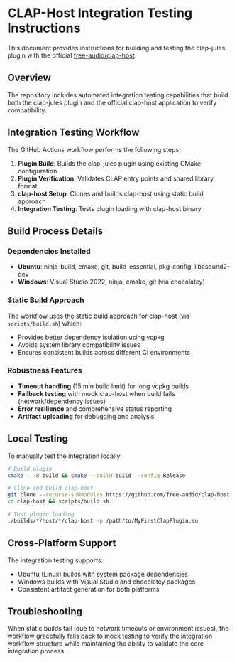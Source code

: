 # CLAP-Host Integration Testing Instructions

This document provides instructions for building and testing the clap-jules plugin with the official [free-audio/clap-host](https://github.com/free-audio/clap-host).

## Overview

The repository includes automated integration testing capabilities that build both the clap-jules plugin and the official clap-host application to verify compatibility.

## Integration Testing Workflow

The GitHub Actions workflow performs the following steps:

1. **Plugin Build**: Builds the clap-jules plugin using existing CMake configuration
2. **Plugin Verification**: Validates CLAP entry points and shared library format  
3. **clap-host Setup**: Clones and builds clap-host using static build approach
4. **Integration Testing**: Tests plugin loading with clap-host binary

## Build Process Details

### Dependencies Installed
- **Ubuntu**: ninja-build, cmake, git, build-essential, pkg-config, libasound2-dev
- **Windows**: Visual Studio 2022, ninja, cmake, git (via chocolatey)

### Static Build Approach
The workflow uses the static build approach for clap-host (via `scripts/build.sh`) which:
- Provides better dependency isolation using vcpkg
- Avoids system library compatibility issues  
- Ensures consistent builds across different CI environments

### Robustness Features
- **Timeout handling** (15 min build limit) for long vcpkg builds
- **Fallback testing** with mock clap-host when build fails (network/dependency issues)
- **Error resilience** and comprehensive status reporting
- **Artifact uploading** for debugging and analysis

## Local Testing

To manually test the integration locally:

```bash
# Build plugin
cmake . -B build && cmake --build build --config Release

# Clone and build clap-host
git clone --recurse-submodules https://github.com/free-audio/clap-host
cd clap-host && scripts/build.sh

# Test plugin loading
./builds/*/host/*/clap-host -p /path/to/MyFirstClapPlugin.so
```

## Cross-Platform Support

The integration testing supports:
- Ubuntu (Linux) builds with system package dependencies
- Windows builds with Visual Studio and chocolatey packages
- Consistent artifact generation for both platforms

## Troubleshooting

When static builds fail (due to network timeouts or environment issues), the workflow gracefully falls back to mock testing to verify the integration workflow structure while maintaining the ability to validate the core integration process.